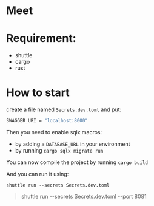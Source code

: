 # Meet 

# Requirement:
 - shuttle
 - cargo
 - rust

# How to start

create a file named `Secrets.dev.toml` and put:

```bash
SWAGGER_URI = "localhost:8000"
```

Then you need to enable sqlx macros:
 - by adding a `DATABASE_URL` in your environment
 - by running `cargo sqlx migrate run`

You can now compile the project by running `cargo build`

And you can run it using:

`shuttle run --secrets Secrets.dev.toml`

> shuttle run --secrets Secrets.dev.toml --port 8081

